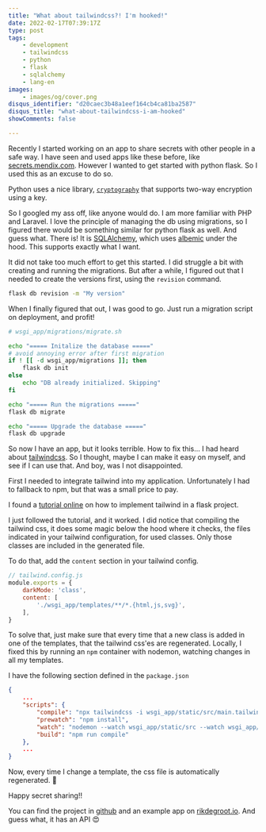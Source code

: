 ```yaml
---
title: "What about tailwindcss?! I'm hooked!"
date: 2022-02-17T07:39:17Z
type: post
tags:
    - development
    - tailwindcss
    - python
    - flask
    - sqlalchemy
    - lang-en
images:
    - images/og/cover.png
disqus_identifier: "d20caec3b48a1eef164cb4ca81ba2587"
disqus_title: "what-about-tailwindcss-i-am-hooked"
showComments: false

---
```


Recently I started working on an app to share secrets with other people in a safe way.
I have seen and used apps like these before, like [secrets.mendix.com](https://secrets.mendix.com).
However I wanted to get started with python flask. So I used this as an excuse to do so.

Python uses a nice library, [`cryptography`](https://pypi.org/project/cryptography/) that supports two-way
encryption using a key.

So I googled my ass off, like anyone would do. I am more familiar with PHP and Laravel. I love the
principle of managing the db using migrations, so I figured there would be something similar for
python flask as well. And guess what. There is! It is [SQLAlchemy](https://docs.sqlalchemy.org/en/14/),
which uses [albemic](https://alembic.sqlalchemy.org/en/latest/index.html) under the hood. This supports
exactly what I want.

It did not take too much effort to get this started. I did struggle a bit with creating and running the
migrations. But after a while, I figured out that I needed to create the versions first, using the
`revision` command.

```sh
flask db revision -m "My version"
```

When I finally figured that out, I was good to go.
Just run a migration script on deployment, and profit!

```sh
# wsgi_app/migrations/migrate.sh

echo "===== Initalize the database ====="
# avoid annoying error after first migration
if ! [[ -d wsgi_app/migrations ]]; then
    flask db init
else
    echo "DB already initialized. Skipping"
fi

echo "===== Run the migrations ====="
flask db migrate

echo "===== Upgrade the database ====="
flask db upgrade

```

So now I have an app, but it looks terrible. How to fix this...
I had heard about [tailwindcss](https://tailwindcss.com/docs/installation). So I thought, maybe I can make it
easy on myself, and see if I can use that. And boy, was I not disappointed.

First I needed to integrate tailwind into my application. Unfortunately I had to fallback to npm,
but that was a small price to pay.

I found a [tutorial online](https://www.section.io/engineering-education/integrate-tailwindcss-into-flask/) on
how to implement tailwind in a flask project.

I just followed the tutorial, and it worked. I did notice that compiling the tailwind css, it does some magic
below the hood where it checks, the files indicated in your tailwind configuration, for used classes. Only those
classes are included in the generated file.

To do that, add the `content` section in your tailwind config.

```js
// tailwind.config.js
module.exports = {
    darkMode: 'class',
    content: [
        './wsgi_app/templates/**/*.{html,js,svg}',
    ],
}
```

To solve that, just make sure that every time that a new class is added in one of the templates, that the tailwind css'es
are regenerated. Locally, I fixed this by running an `npm` container with nodemon, watching changes in all my templates.

I have the following section defined in the `package.json`

```json
{
    ...
    "scripts": {
        "compile": "npx tailwindcss -i wsgi_app/static/src/main.tailwind -o wsgi_app/static/css/main.css",
        "prewatch": "npm install",
        "watch": "nodemon --watch wsgi_app/static/src --watch wsgi_app/templates --exec 'npm run compile'",
        "build": "npm run compile"
    },
    ...
}
```

Now, every time I change a template, the css file is automatically regenerated. 💖

Happy secret sharing!!

You can find the project in [github](https://github.com/hwdegroot/share-secret-safely) and an example app
on [rikdegroot.io](https://secrets.rikdegroot.io/). And guess what, it has an API 😍


